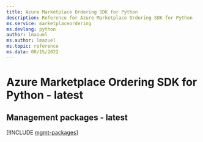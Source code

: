 ```yaml
---
title: Azure Marketplace Ordering SDK for Python
description: Reference for Azure Marketplace Ordering SDK for Python
ms.service: marketplaceordering
ms.devlang: python
author: lmazuel
ms.author: lmazuel
ms.topic: reference
ms.data: 08/15/2022
---
```

# Azure Marketplace Ordering SDK for Python - latest

## Management packages - latest
[!INCLUDE [mgmt-packages](marketplace-ordering-mgmt-index.md)]